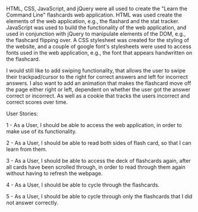 HTML, CSS, JavaScript, and jQuery were all used to create the "Learn the Command Line" flashcards web application. HTML was used create the elements of the web application, e.g., the flashard and the stat tracker. JavaScript was used to build the functionality of the web application, and used in conjunction with jQuery to manipulate elements of the DOM, e.g., the flashcard flipping over. A CSS stylesheet was created for the styling of the website, and a couple of google font's stylesheets were used to access fonts used in the web application, e.g., the font that appears handwritten on the flashcard.

I would still like to add swiping functionality, that allows the user to swipe their trackpad/cursor to the right for correct answers and left for incorrect answers. I also want to add an animation that makes the flashcard move off the page either right or left, dependent on whether the user got the answer correct or incorrect. As well as a cookie that tracks the users incorrect and correct scores over time.

User Stories:

1 - As a User, I should be able to access the web application, in order to make use of its functionality.

2 - As a User, I should be able to read both sides of flash card, so that I can learn from them.

3 - As a User, I should be able to access the deck of flashcards again, after all cards have been scrolled through, in order to read through them again without having to refresh the webpage.

4 - As a User, I should be able to cycle through the flashcards.

5 - As a User, I should be able to cycle through only the flashcards that I did not answer correctly.
